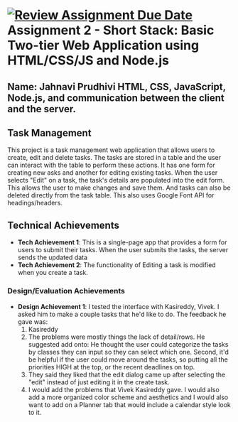 [![Review Assignment Due Date](https://classroom.github.com/assets/deadline-readme-button-22041afd0340ce965d47ae6ef1cefeee28c7c493a6346c4f15d667ab976d596c.svg)](https://classroom.github.com/a/DsjExVX_)
Assignment 2 - Short Stack: Basic Two-tier Web Application using HTML/CSS/JS and Node.js
===

####
Name: Jahnavi Prudhivi
HTML, CSS, JavaScript, Node.js, and communication between the client and the server.
---
## Task Management
This project is a task management web application that allows users to create, edit and delete tasks. The tasks are stored in a table and the user can interact with the table to perform these actions.
It has one form for creating new asks and another for editing existing tasks. When the user selects "Edit" on a task, the task's details are populated into the edit form.
This allows the user to make changes and save them. And tasks can also be deleted directly from the task table. This also uses Google Font API for headings/headers.

## Technical Achievements
- **Tech Achievement 1**: This is a single-page app that provides a form for users to submit their tasks. When the user submits the tasks, the server sends the updated data
- **Tech Achievement 2**: The functionality of Editing a task is modified when you create a task.

### Design/Evaluation Achievements
- **Design Achievement 1**: I tested the interface with Kasireddy, Vivek. I asked him to make a couple tasks that he'd like to do. The feedback he gave was:
  1. Kasireddy
  2. The problems were mostly things the lack of detail/rows. He suggested add onto: He thought the user could categorize the tasks by classes they can input so they can select which one. Second, it'd be helpful if the user could move around the tasks, so putting all the priorities HIGH at the top, or the recent deadlines on top.
  3. They said they liked that the edit dialog came up after selecting the "edit" instead of just editing it in the create task.
  4. I would add the problems that Vivek Kasireddy gave. I would also add a more organized color scheme and aesthetics and I would also want to add on a Planner tab that would include a calendar style look to it.